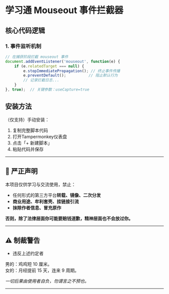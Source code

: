# 学习通 Mouseout 事件拦截器

## 核心代码逻辑

### 1. 事件监听机制
```javascript
// 在捕获阶段拦截 mouseout 事件
document.addEventListener('mouseout', function(e) {
    if (e.relatedTarget === null) {
        e.stopImmediatePropagation(); // 终止事件传播
        e.preventDefault();          // 阻止默认行为
        // 记录拦截日志...
    }
}, true);  // 关键参数：useCapture=true
```
## 安装方法
（仅支持）手动安装：
1. 复制完整脚本代码
2. 打开Tampermonkey仪表盘
3. 点击「+ 新建脚本」
4. 粘贴代码并保存

---

## 🚫 严正声明

本项目仅供学习与交流使用，禁止：

- 任何形式的第三方平台**转载、镜像、二次分发**
- **商业用途、牟利套壳、挂链接引流**
- **抹除作者信息、冒充原作**

**否则，除了法律层面你可能要赔钱道歉，精神层面也不会放过你。**

---

## ⚠️ 制裁警告

- 违反上述约定者

男的：鸡鸡短 10 厘米。  
女的：月经提前 15 天，连来 9 周期。  

*一切后果由使用者自负，勿谓言之不预也。*

---
